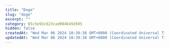 ```yaml
---
title: "Doge"
slug: "doge"
excerpt: ""
category: 65c5e93c623cad004b45d505
hidden: false
createdAt: "Wed Mar 06 2024 10:39:38 GMT+0000 (Coordinated Universal Time)"
updatedAt: "Wed Mar 06 2024 10:39:38 GMT+0000 (Coordinated Universal Time)"
---
```

